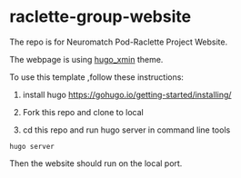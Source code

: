 # raclette-group-website

The repo is for Neuromatch Pod-Raclette Project Website.

The webpage is using [hugo_xmin](https://github.com/yihui/hugo-xmin) theme.

To use this template ,follow these instructions:

1. install hugo
https://gohugo.io/getting-started/installing/

2. Fork this repo and clone to local

3. cd this repo and run hugo server in command line tools
```
hugo server
```

Then the website should run on the local port.
